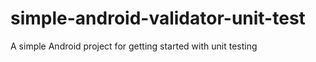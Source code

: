# simple-android-validator-unit-test
A simple Android project for getting started with unit testing
